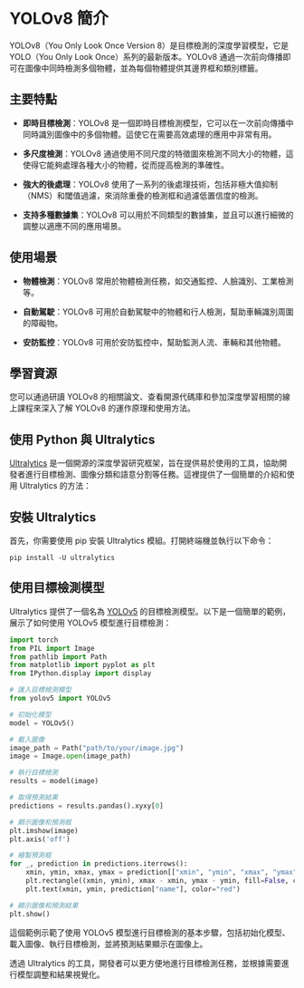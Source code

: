 # YOLOv8 簡介

YOLOv8（You Only Look Once Version 8）是目標檢測的深度學習模型，它是 YOLO（You Only Look Once）系列的最新版本。YOLOv8 通過一次前向傳播即可在圖像中同時檢測多個物體，並為每個物體提供其邊界框和類別標籤。

## 主要特點

- **即時目標檢測**：YOLOv8 是一個即時目標檢測模型，它可以在一次前向傳播中同時識別圖像中的多個物體。這使它在需要高效處理的應用中非常有用。

- **多尺度檢測**：YOLOv8 通過使用不同尺度的特徵圖來檢測不同大小的物體，這使得它能夠處理各種大小的物體，從而提高檢測的準確性。

- **強大的後處理**：YOLOv8 使用了一系列的後處理技術，包括非極大值抑制（NMS）和閾值過濾，來消除重疊的檢測框和過濾低置信度的檢測。

- **支持多種數據集**：YOLOv8 可以用於不同類型的數據集，並且可以進行細微的調整以適應不同的應用場景。

## 使用場景

- **物體檢測**：YOLOv8 常用於物體檢測任務，如交通監控、人臉識別、工業檢測等。

- **自動駕駛**：YOLOv8 可用於自動駕駛中的物體和行人檢測，幫助車輛識別周圍的障礙物。

- **安防監控**：YOLOv8 可用於安防監控中，幫助監測人流、車輛和其他物體。

## 學習資源

您可以通過研讀 YOLOv8 的相關論文、查看開源代碼庫和參加深度學習相關的線上課程來深入了解 YOLOv8 的運作原理和使用方法。

## 使用 Python 與 Ultralytics

[Ultralytics](https://www.ultralytics.com/) 是一個開源的深度學習研究框架，旨在提供易於使用的工具，協助開發者進行目標檢測、圖像分類和語意分割等任務。這裡提供了一個簡單的介紹和使用 Ultralytics 的方法：

## 安裝 Ultralytics

首先，你需要使用 pip 安裝 Ultralytics 模組。打開終端機並執行以下命令：

```
pip install -U ultralytics
```

## 使用目標檢測模型

Ultralytics 提供了一個名為 [YOLOv5](https://github.com/ultralytics/yolov5) 的目標檢測模型。以下是一個簡單的範例，展示了如何使用 YOLOv5 模型進行目標檢測：

```python
import torch
from PIL import Image
from pathlib import Path
from matplotlib import pyplot as plt
from IPython.display import display

# 匯入目標檢測模型
from yolov5 import YOLOv5

# 初始化模型
model = YOLOv5()

# 載入圖像
image_path = Path("path/to/your/image.jpg")
image = Image.open(image_path)

# 執行目標檢測
results = model(image)

# 取得預測結果
predictions = results.pandas().xyxy[0]

# 顯示圖像和預測框
plt.imshow(image)
plt.axis('off')

# 繪製預測框
for _, prediction in predictions.iterrows():
    xmin, ymin, xmax, ymax = prediction[["xmin", "ymin", "xmax", "ymax"]]
    plt.rectangle((xmin, ymin), xmax - xmin, ymax - ymin, fill=False, color="red")
    plt.text(xmin, ymin, prediction["name"], color="red")

# 顯示圖像和預測結果
plt.show()
```

這個範例示範了使用 YOLOv5 模型進行目標檢測的基本步驟，包括初始化模型、載入圖像、執行目標檢測，並將預測結果顯示在圖像上。

透過 Ultralytics 的工具，開發者可以更方便地進行目標檢測任務，並根據需要進行模型調整和結果視覺化。

